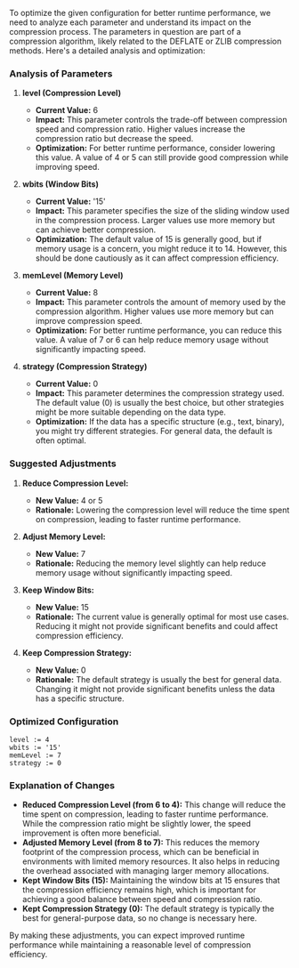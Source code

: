 To optimize the given configuration for better runtime performance, we need to analyze each parameter and understand its impact on the compression process. The parameters in question are part of a compression algorithm, likely related to the DEFLATE or ZLIB compression methods. Here's a detailed analysis and optimization:

### Analysis of Parameters

1. **level (Compression Level)**
   - **Current Value:** 6
   - **Impact:** This parameter controls the trade-off between compression speed and compression ratio. Higher values increase the compression ratio but decrease the speed.
   - **Optimization:** For better runtime performance, consider lowering this value. A value of 4 or 5 can still provide good compression while improving speed.

2. **wbits (Window Bits)**
   - **Current Value:** '15'
   - **Impact:** This parameter specifies the size of the sliding window used in the compression process. Larger values use more memory but can achieve better compression.
   - **Optimization:** The default value of 15 is generally good, but if memory usage is a concern, you might reduce it to 14. However, this should be done cautiously as it can affect compression efficiency.

3. **memLevel (Memory Level)**
   - **Current Value:** 8
   - **Impact:** This parameter controls the amount of memory used by the compression algorithm. Higher values use more memory but can improve compression speed.
   - **Optimization:** For better runtime performance, you can reduce this value. A value of 7 or 6 can help reduce memory usage without significantly impacting speed.

4. **strategy (Compression Strategy)**
   - **Current Value:** 0
   - **Impact:** This parameter determines the compression strategy used. The default value (0) is usually the best choice, but other strategies might be more suitable depending on the data type.
   - **Optimization:** If the data has a specific structure (e.g., text, binary), you might try different strategies. For general data, the default is often optimal.

### Suggested Adjustments

1. **Reduce Compression Level:**
   - **New Value:** 4 or 5
   - **Rationale:** Lowering the compression level will reduce the time spent on compression, leading to faster runtime performance.

2. **Adjust Memory Level:**
   - **New Value:** 7
   - **Rationale:** Reducing the memory level slightly can help reduce memory usage without significantly impacting speed.

3. **Keep Window Bits:**
   - **New Value:** 15
   - **Rationale:** The current value is generally optimal for most use cases. Reducing it might not provide significant benefits and could affect compression efficiency.

4. **Keep Compression Strategy:**
   - **New Value:** 0
   - **Rationale:** The default strategy is usually the best for general data. Changing it might not provide significant benefits unless the data has a specific structure.

### Optimized Configuration

```plaintext
level := 4
wbits := '15'
memLevel := 7
strategy := 0
```

### Explanation of Changes

- **Reduced Compression Level (from 6 to 4):** This change will reduce the time spent on compression, leading to faster runtime performance. While the compression ratio might be slightly lower, the speed improvement is often more beneficial.
- **Adjusted Memory Level (from 8 to 7):** This reduces the memory footprint of the compression process, which can be beneficial in environments with limited memory resources. It also helps in reducing the overhead associated with managing larger memory allocations.
- **Kept Window Bits (15):** Maintaining the window bits at 15 ensures that the compression efficiency remains high, which is important for achieving a good balance between speed and compression ratio.
- **Kept Compression Strategy (0):** The default strategy is typically the best for general-purpose data, so no change is necessary here.

By making these adjustments, you can expect improved runtime performance while maintaining a reasonable level of compression efficiency.